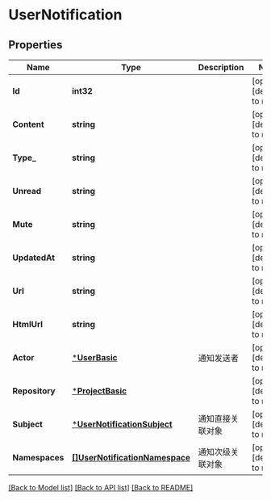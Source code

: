 # UserNotification

## Properties
Name | Type | Description | Notes
------------ | ------------- | ------------- | -------------
**Id** | **int32** |  | [optional] [default to null]
**Content** | **string** |  | [optional] [default to null]
**Type_** | **string** |  | [optional] [default to null]
**Unread** | **string** |  | [optional] [default to null]
**Mute** | **string** |  | [optional] [default to null]
**UpdatedAt** | **string** |  | [optional] [default to null]
**Url** | **string** |  | [optional] [default to null]
**HtmlUrl** | **string** |  | [optional] [default to null]
**Actor** | [***UserBasic**](UserBasic.md) | 通知发送者 | [optional] [default to null]
**Repository** | [***ProjectBasic**](ProjectBasic.md) |  | [optional] [default to null]
**Subject** | [***UserNotificationSubject**](UserNotificationSubject.md) | 通知直接关联对象 | [optional] [default to null]
**Namespaces** | [**[]UserNotificationNamespace**](UserNotificationNamespace.md) | 通知次级关联对象 | [optional] [default to null]

[[Back to Model list]](../README.md#documentation-for-models) [[Back to API list]](../README.md#documentation-for-api-endpoints) [[Back to README]](../README.md)


